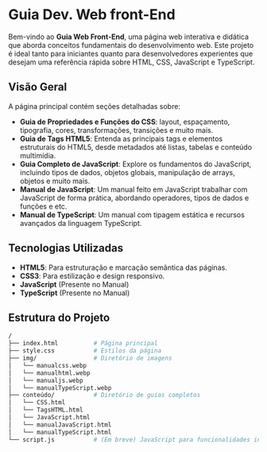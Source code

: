 # Guia Dev. Web front-End

Bem-vindo ao **Guia Web Front-End**, uma página web interativa e didática que aborda conceitos fundamentais do desenvolvimento web. Este projeto é ideal tanto para iniciantes quanto para desenvolvedores experientes que desejam uma referência rápida sobre HTML, CSS, JavaScript e TypeScript.

## Visão Geral

A página principal contém seções detalhadas sobre:

- **Guia de Propriedades e Funções do CSS**: layout, espaçamento, tipografia, cores, transformações, transições e muito mais.
- **Guia de Tags HTML5**: Entenda as principais tags e elementos estruturais do HTML5, desde metadados até listas, tabelas e conteúdo multimídia.
- **Guia Completo de JavaScript**: Explore os fundamentos do JavaScript, incluindo tipos de dados, objetos globais, manipulação de arrays, objetos e muito mais.
- **Manual de JavaScript**: Um manual feito em JavaScript trabalhar com JavaScript de forma prática, abordando operadores, tipos de dados e funções e etc.
- **Manual de TypeScript**: Um manual com tipagem estática e recursos avançados da linguagem TypeScript.

## Tecnologias Utilizadas

- **HTML5**: Para estruturação e marcação semântica das páginas.
- **CSS3**: Para estilização e design responsivo.
- **JavaScript** (Presente no Manual)
- **TypeScript** (Presente no Manual)

## Estrutura do Projeto

```bash
/
├── index.html          # Página principal
├── style.css           # Estilos da página
├── img/                # Diretório de imagens
│   └── manualcss.webp
│   └── manualhtml.webp
│   └── manualjs.webp
│   └── manualTypeScript.webp
├── conteúdo/           # Diretório de guias completos
│   └── CSS.html
│   └── TagsHTML.html
│   └── JavaScript.html
│   └── manualJavaScript.html
│   └── manualTypeScript.html
└── script.js           # (Em breve) JavaScript para funcionalidades interativas
